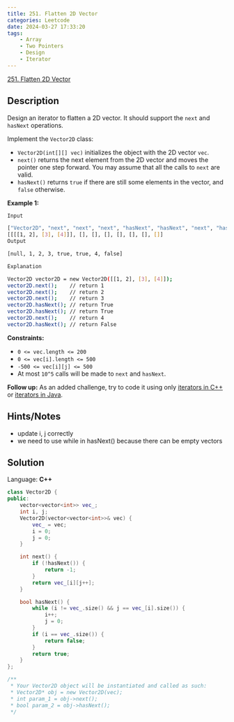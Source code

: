 ```yaml
---
title: 251. Flatten 2D Vector
categories: Leetcode
date: 2024-03-27 17:33:20
tags:
    - Array
    - Two Pointers
    - Design
    - Iterator
---
```


[251. Flatten 2D Vector](https://leetcode.com/problems/flatten-2d-vector/description/)

## Description

Design an iterator to flatten a 2D vector. It should support the `next` and `hasNext` operations.

Implement the `Vector2D` class:

- `Vector2D(int[][] vec)` initializes the object with the 2D vector `vec`.
- `next()` returns the next element from the 2D vector and moves the pointer one step forward. You may assume that all the calls to `next` are valid.
- `hasNext()` returns `true` if there are still some elements in the vector, and `false` otherwise.

**Example 1:**

```bash
Input

["Vector2D", "next", "next", "next", "hasNext", "hasNext", "next", "hasNext"]
[[[[1, 2], [3], [4]]], [], [], [], [], [], [], []]
Output

[null, 1, 2, 3, true, true, 4, false]

Explanation

Vector2D vector2D = new Vector2D([[1, 2], [3], [4]]);
vector2D.next();    // return 1
vector2D.next();    // return 2
vector2D.next();    // return 3
vector2D.hasNext(); // return True
vector2D.hasNext(); // return True
vector2D.next();    // return 4
vector2D.hasNext(); // return False
```

**Constraints:**

- `0 <= vec.length <= 200`
- `0 <= vec[i].length <= 500`
- `-500 <= vec[i][j] <= 500`
- At most `10^5` calls will be made to `next` and `hasNext`.

**Follow up:**  As an added challenge, try to code it using only <a href="http://www.cplusplus.com/reference/iterator/iterator/" target="_blank">iterators in C++</a> or <a href="http://docs.oracle.com/javase/7/docs/api/java/util/Iterator.html" target="_blank">iterators in Java</a>.

## Hints/Notes

- update i, j correctly
- we need to use while in hasNext() because there can be empty vectors

## Solution

Language: **C++**

```C++
class Vector2D {
public:
    vector<vector<int>> vec_;
    int i, j;
    Vector2D(vector<vector<int>>& vec) {
        vec_ = vec;
        i = 0;
        j = 0;
    }

    int next() {
        if (!hasNext()) {
            return -1;
        }
        return vec_[i][j++];
    }

    bool hasNext() {
        while (i != vec_.size() && j == vec_[i].size()) {
            i++;
            j = 0;
        }
        if (i == vec_.size()) {
            return false;
        }
        return true;
    }
};

/**
 * Your Vector2D object will be instantiated and called as such:
 * Vector2D* obj = new Vector2D(vec);
 * int param_1 = obj->next();
 * bool param_2 = obj->hasNext();
 */
```
